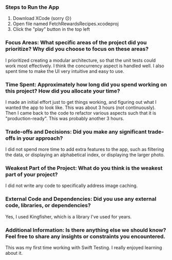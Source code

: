 ### Steps to Run the App
1. Download XCode (sorry ☹️)
2. Open file named FetchRewardsRecipes.xcodeproj
3. Click the "play" button in the top left

### Focus Areas: What specific areas of the project did you prioritize? Why did you choose to focus on these areas?
I prioritized creating a modular architecture, so that the unit tests could work most effectively. I think the concurrency aspect is handled well. I also spent time to make the UI very intuitive and easy to use.

### Time Spent: Approximately how long did you spend working on this project? How did you allocate your time?
I made an initial effort just to get things working, and figuring out what I wanted the app to look like. This was about 3 hours (not continuously). Then I came back to the code to refactor various aspects such that it is "production-ready". This was probably another 3 hours. 

### Trade-offs and Decisions: Did you make any significant trade-offs in your approach?
I did not spend more time to add extra features to the app, such as filtering the data, or displaying an alphabetical index, or displaying the larger photo. 

### Weakest Part of the Project: What do you think is the weakest part of your project?
I did not write any code to specifically address image caching.

### External Code and Dependencies: Did you use any external code, libraries, or dependencies?
Yes, I used Kingfisher, which is a library I've used for years.

### Additional Information: Is there anything else we should know? Feel free to share any insights or constraints you encountered.
This was my first time working with Swift Testing. I really enjoyed learning about it.
